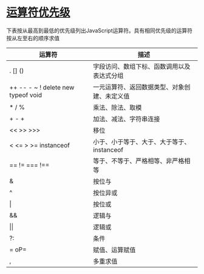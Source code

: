 # [运算符优先级](https://github.com/Twlig/issuesBlog/issues/77)


下表按从最高到最低的优先级列出JavaScript运算符。具有相同优先级的运算符按从左至右的顺序求值

<html>
<body>
<!--StartFragment--><!DOCTYPE html>

运算符 | 描述
-- | --
. [] () | 字段访问、数组下标、函数调用以及表达式分组
++ -- - ~ ! delete new typeof void | 一元运算符、返回数据类型、对象创建、未定义值
\* / % | 乘法、除法、取模
\+ - + | 加法、减法、字符串连接
<< >> >>> | 移位
< <= > >= instanceof | 小于、小于等于、大于、大于等于、instanceof
== != === !== | 等于、不等于、严格相等、非严格相等
& | 按位与
^ | 按位异或
\| | 按位或
&& | 逻辑与
\|\| | 逻辑或
?: | 条件
= oP= | 赋值、运算赋值
, | 多重求值

<!--EndFragment-->
</body>
</html>